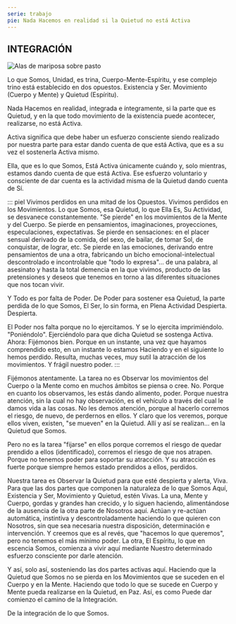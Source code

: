 ```yaml
---
serie: trabajo
pie: Nada Hacemos en realidad si la Quietud no está Activa
---
```


## INTEGRACIÓN

![Alas de mariposa sobre pasto](/foto/11046660_10206321828106040_2187693462060037004_o.webp)

Lo que Somos, Unidad, es trina, Cuerpo-Mente-Espíritu, y ese complejo trino está establecido en dos opuestos. Existencia y Ser. Movimiento (Cuerpo y Mente) y Quietud (Espíritu).

Nada Hacemos en realidad, integrada e íntegramente, si la parte que es Quietud, y en la que todo movimiento de la existencia puede acontecer, realizarse, no está Activa.

Activa significa que debe haber un esfuerzo consciente siendo realizado por nuestra parte para estar dando cuenta de que está Activa, que es a su vez el sostenerla Activa mismo.

Ella, que es lo que Somos, Está Activa únicamente cuándo y, solo mientras, estamos dando cuenta de que está Activa. Ese esfuerzo voluntario y consciente de dar cuenta es la actividad misma de la Quietud dando cuenta de Sí.

::: piel
Vivimos perdidos en una mitad de los Opuestos. Vivimos perdidos en los Movimientos. Lo que Somos, esa Quietud, lo que Ella Es, Su Actividad, se desvanece constantemente. "Se pierde" en los movimientos de la Mente y del Cuerpo. Se pierde en pensamientos, imaginaciones, proyecciones, especulaciones, expectativas. Se pierde en sensaciones: en el placer sensual derivado de la comida, del sexo, de bailar, de tomar Sol, de conquistar, de lograr, etc. Se pierde en las emociones, derivando entre pensamientos de una a otra, fabricando un bicho emocional-intelectual descontrolado e incontrolable que "todo lo expresa"… de una palabra, al asesinato y hasta la total demencia en la que vivimos, producto de las pretensiones y deseos que tenemos en torno a las diferentes situaciones que nos tocan vivir.

Y Todo es por falta de Poder. De Poder para sostener esa Quietud, la parte perdida de lo que Somos, El Ser, lo sin forma, en Plena Actividad Despierta.
Despierta.

El Poder nos falta porque no lo ejercitamos. Y se lo ejercita imprimiéndolo. "Poniéndolo". Ejerciéndolo para que dicha Quietud se sostenga Activa.
Ahora: Fijémonos bien. Porque en un instante, una vez que hayamos comprendido esto, en un instante lo estamos Haciendo y en el siguiente lo hemos perdido. Resulta, muchas veces, muy sutil la atracción de los movimientos. Y frágil nuestro poder.
:::

Fijémonos atentamente. La tarea no es Observar los movimientos del Cuerpo o la Mente como en muchos ámbitos se piensa o cree. No. Porque en cuanto los observamos, les estás dando alimento, poder. Porque nuestra atención, sin la cual no hay observación, es el vehículo a través del cual le damos vida a las cosas. No les demos atención, porque al hacerlo corremos el riesgo, de nuevo, de perdernos en ellos. Y claro que los veremos, porque ellos viven, existen, "se mueven" en la Quietud. Allí y así se realizan… en la Quietud que Somos.

Pero no es la tarea "fijarse" en ellos porque corremos el riesgo de quedar prendido a ellos (identificado), corremos el riesgo de que nos atrapen. Porque no tenemos poder para soportar su atracción. Y su atracción es fuerte porque siempre hemos estado prendidos a ellos, perdidos.

Nuestra tarea es Observar la Quietud para que esté despierta y alerta, Viva. Para que las dos partes que componen la naturaleza de lo que Somos Aquí, Existencia y Ser, Movimiento y Quietud, estén Vivas. La una, Mente y Cuerpo, gordas y grandes han crecido, y lo siguen haciendo, alimentándose de la ausencia de la otra parte de Nosotros aquí. Actúan y re-actúan automática, instintiva y descontroladamente haciendo lo que quieren con Nosotros, sin que sea necesaria nuestra disposición, determinación e intervención. Y creemos que es al revés, que "hacemos lo que queremos", pero no tenemos el más mínimo poder. La otra, El Espíritu, lo que en escencia Somos, comienza a vivir aquí mediante Nuestro determinado esfuerzo consciente por darle atención.

Y así, solo así, sosteniendo las dos partes activas aquí. Haciendo que la Quietud que Somos no se pierda en los Movimientos que se suceden en el Cuerpo y en la Mente. Haciendo que todo lo que se sucede en Cuerpo y Mente pueda realizarse en la Quietud, en Paz. Así, es como Puede dar comienzo el camino de la Integración.

De la integración de lo que Somos.
